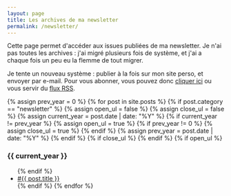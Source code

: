```yaml
---
layout: page
title: Les archives de ma newsletter
permalink: /newsletter/
---
```

<article class="page">
<div>
<p>
Cette page permet d'accéder aux issues publiées de ma newsletter.
Je n'ai pas toutes les archives : j'ai migré plusieurs fois de système, et j'ai a chaque fois un peu eu la flemme de tout migrer.

Je tente un nouveau système : publier à la fois sur mon site perso, et envoyer par e-mail.
Pour vous abonner, vous pouvez donc <a href="{{ site.projects-links.newsletter }}">cliquer ici</a> ou vous servir du <a href="{{ site.baseurl }}/feed.xml">flux RSS</a>.
</p>
</div>
  <div class="posts">
  {% assign prev_year = 0 %}
  {% for post in site.posts %}
    {% if post.category == "newsletter" %}
      {% assign open_ul = false %}
      {% assign close_ul = false %}
      {% assign current_year = post.date | date: "%Y"  %}
      {% if current_year != prev_year %}
        {% assign open_ul = true %}
        {% if prev_year != 0 %}
          {% assign close_ul = true %}
        {% endif %}
        {% assign prev_year = post.date | date: "%Y"  %}
      {% endif %}
      {% if close_ul %}
        </ul>
      {% endif %}
      {% if open_ul %}
        <h3>{{ current_year }}</h3>
        <ul class="post">
      {% endif %}
        <li>
          <a href="{{ site.baseurl }}{{ post.url }}">#{{ post.title }}</a>
        </li>
    {% endif %}
  {% endfor %}
  </ul>
  </div>
</article>